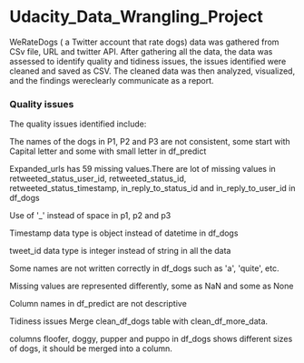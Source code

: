# Udacity_Data_Wrangling_Project

WeRateDogs ( a Twitter account that rate dogs) data was gathered from CSv file, URL and twitter API. After gathering all the data, the data was assessed to identify quality and tidiness issues, the issues identified were cleaned and saved as CSV. The cleaned data was then analyzed, visualized, and the findings wereclearly communicate as a report.

### Quality issues
The quality issues identified include: 

The names of the dogs in P1, P2 and P3 are not consistent, some start with Capital letter and some with small letter in df_predict

Expanded_urls has 59 missing values.There are lot of missing values in retweeted_status_user_id, retweeted_status_id, retweeted_status_timestamp, in_reply_to_status_id and in_reply_to_user_id in df_dogs

Use of '_' instead of space in p1, p2 and p3

Timestamp data type is object instead of datetime in df_dogs

tweet_id data type is integer instead of string in all the data

Some names are not written correctly in df_dogs such as 'a', 'quite', etc.

Missing values are represented differently, some as NaN and some as None

Column names in df_predict are not descriptive

Tidiness issues
Merge clean_df_dogs table with clean_df_more_data.

columns floofer, doggy, pupper and puppo in df_dogs shows different sizes of dogs, it should be merged into a column.
